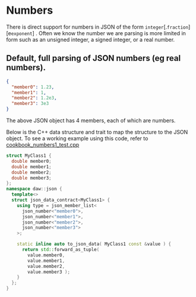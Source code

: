 # Numbers

There is direct support for numbers in JSON of the form `integer`[.`fraction`][e`exponent`] .  Often we know the number we are parsing is more limited in form such as an unsigned integer, a signed integer, or a real number.

## Default, full parsing of JSON numbers (eg real numbers).
```json
{
  "member0": 1.23,
  "member1": 1,
  "member2": 1.2e3,
  "member3": 3e3
}
```
The above JSON object has 4 members, each of which are numbers.

Below is the C++ data structure and trait to map the structure to the JSON object.
To see a working example using this code, refer to [cookbook_numbers1_test.cpp](../tests/cookbook_numbers1_test.cpp) 
```c++
struct MyClass1 {
  double member0;
  double member1;
  double member2;
  double member3;
};
namespace daw::json {
  template<>
  struct json_data_contract<MyClass1> {
    using type = json_member_list<
      json_number<"member0">, 
      json_number<"member1">, 
      json_number<"member2">,
      json_number<"member3">
    >;

    static inline auto to_json_data( MyClass1 const &value ) {
      return std::forward_as_tuple( 
        value.member0, 
        value.member1,
        value.member2,
        value.member3 );
    }
  };
}
```
